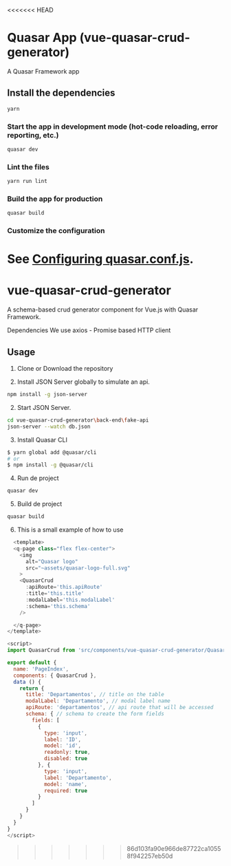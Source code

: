 <<<<<<< HEAD
# Quasar App (vue-quasar-crud-generator)

A Quasar Framework app

## Install the dependencies
```bash
yarn
```

### Start the app in development mode (hot-code reloading, error reporting, etc.)
```bash
quasar dev
```

### Lint the files
```bash
yarn run lint
```

### Build the app for production
```bash
quasar build
```

### Customize the configuration
See [Configuring quasar.conf.js](https://quasar.dev/quasar-cli/quasar-conf-js).
=======
# vue-quasar-crud-generator
A schema-based crud generator component for Vue.js  with Quasar Framework.

Dependencies
We use axios - Promise based HTTP client

## Usage
1. Clone or Download the repository

2. Install JSON Server globally to simulate an api.

 ```sh
npm install -g json-server
```

2. Start JSON Server.
```sh
cd vue-quasar-crud-generator\back-end\fake-api
json-server --watch db.json
```
3. Install Quasar CLI

```sh
$ yarn global add @quasar/cli
# or
$ npm install -g @quasar/cli
```

4. Run de project
```sh
quasar dev
```
5. Build de project
```sh
quasar build
```

6. This is a small example of how to use

```js
  <template>
  <q-page class="flex flex-center">
    <img
      alt="Quasar logo"
      src="~assets/quasar-logo-full.svg"
    >
    <QuasarCrud
      :apiRoute='this.apiRoute'
      :title='this.title'
      :modalLabel='this.modalLabel'
      :schema='this.schema'
    />

  </q-page>
</template>

<script>
import QuasarCrud from 'src/components/vue-quasar-crud-generator/QuasarCrud'

export default {
  name: 'PageIndex',
  components: { QuasarCrud },
  data () {
    return {
      title: 'Departamentos', // title on the table
      modalLabel: 'Departamento', // modal label name
      apiRoute: 'departamentos', // api route that will be accessed
      schema: { // schema to create the form fields
        fields: [
          {
            type: 'input',
            label: 'ID',
            model: 'id',
            readonly: true,
            disabled: true
          }, {
            type: 'input',
            label: 'Departamento',
            model: 'name',
            required: true
          }
        ]
      }
    }
  }
}
</script>
```

>>>>>>> 86d103fa90e966de87722ca10558f942257eb50d
